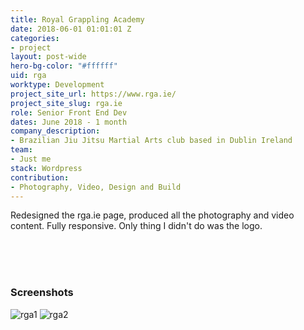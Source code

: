 ```yaml
---
title: Royal Grappling Academy
date: 2018-06-01 01:01:01 Z
categories:
- project
layout: post-wide
hero-bg-color: "#ffffff"
uid: rga
worktype: Development
project_site_url: https://www.rga.ie/
project_site_slug: rga.ie
role: Senior Front End Dev
dates: June 2018 - 1 month
company_description:
- Brazilian Jiu Jitsu Martial Arts club based in Dublin Ireland
team:
- Just me
stack: Wordpress
contribution:
- Photography, Video, Design and Build
---
```


<p>
Redesigned the rga.ie page, produced all the photography and video content.  Fully responsive.  Only thing I didn't do was the logo.
</p>

<div class="showcase ">
<br/>
<br/>
<br/>
  <h3>Screenshots</h3>
  <img src="/img/rga/rga1.jpg" alt="rga1">
  <img src="/img/rga/rga2.jpg" alt="rga2">
</div>